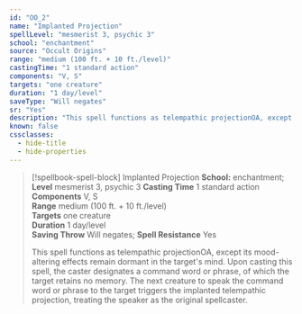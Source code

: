 ```yaml
---
id: "OO_2"
name: "Implanted Projection"
spellLevel: "mesmerist 3, psychic 3"
school: "enchantment"
source: "Occult Origins"
range: "medium (100 ft. + 10 ft./level)"
castingTime: "1 standard action"
components: "V, S"
targets: "one creature"
duration: "1 day/level"
saveType: "Will negates"
sr: "Yes"
description: "This spell functions as telempathic projectionOA, except its mood-altering effects remain dormant in the target's mind. Upon casting this spell, the caster designates a command word or phrase, of which the target retains no memory. The next creature to speak the command word or phrase to the target triggers the implanted telempathic projection, treating the speaker as the original spellcaster."
known: false
cssclasses:
  - hide-title
  - hide-properties
---
```


> [!spellbook-spell-block] Implanted Projection
> **School:** enchantment; **Level** mesmerist 3, psychic 3
> **Casting Time** 1 standard action  
> **Components** V, S  
> **Range** medium (100 ft. + 10 ft./level)  
> **Targets** one creature  
> **Duration** 1 day/level  
> **Saving Throw** Will negates; **Spell Resistance** Yes
> 
> This spell functions as telempathic projectionOA, except its mood-altering effects remain dormant in the target's mind. Upon casting this spell, the caster designates a command word or phrase, of which the target retains no memory. The next creature to speak the command word or phrase to the target triggers the implanted telempathic projection, treating the speaker as the original spellcaster.